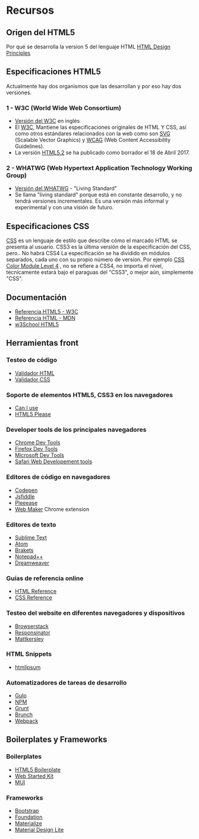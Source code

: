 
# Recursos

## Origen del HTML5

Por qué se desarrolla la version 5 del lenguaje HTML [HTML Design Principles](https://www.w3.org/TR/html-design-principles/)


## Especificaciones HTML5
Actualmente hay dos organismos que las desarrollan y por eso hay dos versiones. 

### 1 - W3C (World Wide Web Consortium)
* [Versión del W3C](https://www.w3.org/TR/html/) en inglés
* El [W3C](http://www.w3c.es/), Mantiene las especificaciones originales de HTML Y CSS, así como otros estándares relacionados con la web como son [SVG](https://www.w3.org/Graphics/SVG/) (Scalable Vector Graphics) y [WCAG](https://www.w3.org/WAI/intro/wcag) (Web Content Accessibility Guidelines).
* La versión [HTML5.2](http://w3c.github.io/html/) se ha publicado como borrador el 18 de Abril 2017.


### 2 - WHATWG (Web Hypertext Application Technology Working Group)
* [Versión del WHATWG](https://html.spec.whatwg.org/multipage/index.html) - "Living Standard"
* Se llama "living standard" porque está en constante desarrollo, y no tendrá versiones incrementales. Es una versión más informal y experimental y con una visión de futuro.

## Especificaciones CSS

[CSS](https://www.w3.org/standards/techs/css#w3c_all) es un lenguaje de estilo que describe cómo el marcado HTML se presenta al usuario. CSS3 es la última versión de la especificación del CSS, pero..
No habrá CSS4
La especificación se ha dividido en módulos separados, cada uno con su propio número de version. Por ejemplo [CSS Color Module Level 4](https://drafts.csswg.org/css-color/) , no se refiere a CSS4, no importa el nivel, técnicamente estará bajo el paraguas del "CSS3", o mejor aún, simplemente "CSS".

## Documentación
* [Referencia HTML5 - W3C](https://www.w3.org/TR/html/)
* [Referencia HTML - MDN](https://developer.mozilla.org/es/docs/Web/HTML/Referencia)
* [w3School HTML5](https://www.w3schools.com/html/html5_intro.asp)


## Herramientas front

### Testeo de código
* [Validador HTML](https://validator.w3.org/)
* [Validador CSS](https://jigsaw.w3.org/css-validator/)

### Soporte de elementos HTML5, CSS3 en los navegadores
* [Can I use](http://caniuse.com/)
* [HTML5 Please](http://html5please.com/)

### Developer tools de los principales navegadores 
* [Chrome Dev Tools](https://developer.chrome.com/devtools)
* [Firefox Dev Tools](https://developer.mozilla.org/en-US/docs/Tools/Tools_Toolbox#Toolbox_controls)
* [Microsoft Dev Tools](https://msdn.microsoft.com/en-us/library/gg589512(v=vs.85).aspx)
* [Safari Web Developement tools](https://developer.apple.com/safari/tools/)

### Editores de código en navegadores
* [Codepen](http://codepen.io/)
* [Jsfiddle](https://jsfiddle.net/)
* [Pleeease](http://pleeease.io/play/)
* [Web Maker](https://chrome.google.com/webstore/detail/web-maker/lkfkkhfhhdkiemehlpkgjeojomhpccnh) Chrome extension

### Editores de texto
* [Sublime Text](https://www.sublimetext.com/)
* [Atom](https://atom.io/)
* [Brakets](http://brackets.io/)
* [Notepad++](https://notepad-plus-plus.org/)
* [Dreamweaver](https://es.wikipedia.org/wiki/Adobe_Dreamweaver)

### Guías de referencia online
* [HTML Reference](http://htmlreference.io/)
* [CSS Reference](http://cssreference.io/)

### Testeo del website en diferentes navegadores y dispositivos
* [Browserstack](https://www.browserstack.com/)
* [Responsinator](https://www.responsinator.com/)
* [Mattkersley](http://mattkersley.com/responsive/)

### HTML Snippets
* [htmlipsum](http://www.htmlipsum.com/)

### Automatizadores de tareas de desarrollo
* [Gulp](http://gulpjs.com/)
* [NPM](https://www.npmjs.com/)
* [Grunt](https://gruntjs.com/)
* [Brunch](http://brunch.io/)
* [Webpack](http://webpack.github.io/)

## Boilerplates y Frameworks

### Boilerplates 
* [HTML5 Boilerplate](https://html5boilerplate.com/)
* [Web Started Kit](https://developers.google.com/web/tools/starter-kit/)
* [MUI](https://www.muicss.com/)

### Frameworks
* [Bootstrap](http://getbootstrap.com/)
* [Foundation](http://foundation.zurb.com/)
* [Materialize](http://materializecss.com/)
* [Material Design Lite](https://getmdl.io/)



